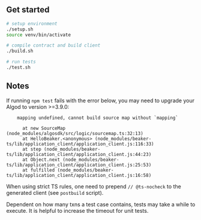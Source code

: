 ## Get started

```sh
# setup environment
./setup.sh
source venv/bin/activate

# compile contract and build client
./build.sh

# run tests
./test.sh
```

## Notes

If running `npm test` fails with the error below, you may need to upgrade your Algod to version >=3.9.0:

```
    mapping undefined, cannot build source map without `mapping`

      at new SourceMap (node_modules/algosdk/src/logic/sourcemap.ts:32:13)
      at HelloBeaker.<anonymous> (node_modules/beaker-ts/lib/application_client/application_client.js:116:33)
      at step (node_modules/beaker-ts/lib/application_client/application_client.js:44:23)
      at Object.next (node_modules/beaker-ts/lib/application_client/application_client.js:25:53)
      at fulfilled (node_modules/beaker-ts/lib/application_client/application_client.js:16:58)
```

When using strict TS rules, one need to prepend `// @ts-nocheck` to the generated client (see `postbuild` script).

Dependent on how many txns a test case contains, tests may take a while to execute. It is helpful to increase the timeout for unit tests.

